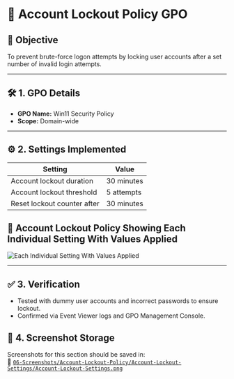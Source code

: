 # 🚫 Account Lockout Policy GPO

## 🎯 Objective

To prevent brute-force logon attempts by locking user accounts after a set number of invalid login attempts.

---

## 🛠️ 1. GPO Details

- **GPO Name:** Win11 Security Policy
- **Scope:** Domain-wide

---

## ⚙️ 2. Settings Implemented
| Setting                                 | Value        |
|-----------------------------------------|--------------|
| Account lockout duration                | 30 minutes   |
| Account lockout threshold               | 5 attempts   |
| Reset lockout counter after             | 30 minutes   |

## 📸 Account Lockout Policy Showing Each Individual Setting With Values Applied

![Each Individual Setting With Values Applied](https://github.com/user-attachments/assets/3ff81187-e9ee-475f-a78e-d6c1345069df)

---

## ✅ 3. Verification

- Tested with dummy user accounts and incorrect passwords to ensure lockout.
- Confirmed via Event Viewer logs and GPO Management Console.

## 📁 4. Screenshot Storage

Screenshots for this section should be saved in:  
📂 [`06-Screenshots/Account-Lockout-Policy/Account-Lockout-Settings/Account-Lockout-Settings.png`](https://github.com/Hugh-Kumbi/Hugh-Kumbi-Active-Directory-Lab/blob/main/06-Screenshots/VIII.%20Account-Lockout-Policy/Account-Lockout-Settings.md)
